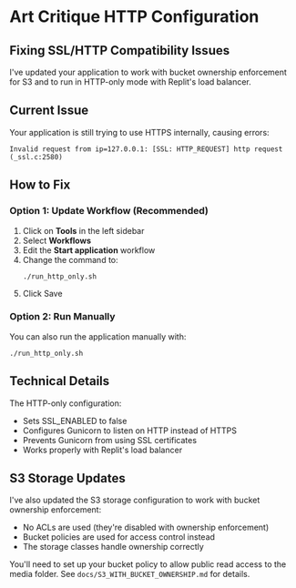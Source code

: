 # Art Critique HTTP Configuration

## Fixing SSL/HTTP Compatibility Issues

I've updated your application to work with bucket ownership enforcement for S3 and to run in HTTP-only mode with Replit's load balancer. 

## Current Issue

Your application is still trying to use HTTPS internally, causing errors:
```
Invalid request from ip=127.0.0.1: [SSL: HTTP_REQUEST] http request (_ssl.c:2580)
```

## How to Fix

### Option 1: Update Workflow (Recommended)

1. Click on **Tools** in the left sidebar
2. Select **Workflows**
3. Edit the **Start application** workflow
4. Change the command to:
   ```
   ./run_http_only.sh
   ```
5. Click Save

### Option 2: Run Manually

You can also run the application manually with:
```
./run_http_only.sh
```

## Technical Details

The HTTP-only configuration:
- Sets SSL_ENABLED to false
- Configures Gunicorn to listen on HTTP instead of HTTPS
- Prevents Gunicorn from using SSL certificates
- Works properly with Replit's load balancer

## S3 Storage Updates

I've also updated the S3 storage configuration to work with bucket ownership enforcement:
- No ACLs are used (they're disabled with ownership enforcement)
- Bucket policies are used for access control instead
- The storage classes handle ownership correctly

You'll need to set up your bucket policy to allow public read access to the media folder. See `docs/S3_WITH_BUCKET_OWNERSHIP.md` for details.